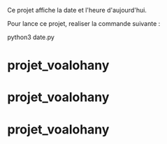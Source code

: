 Ce projet affiche la date et l'heure d'aujourd'hui.

Pour lance ce projet, realiser la commande suivante :

python3 date.py

# projet_voalohany

# projet_voalohany
# projet_voalohany
